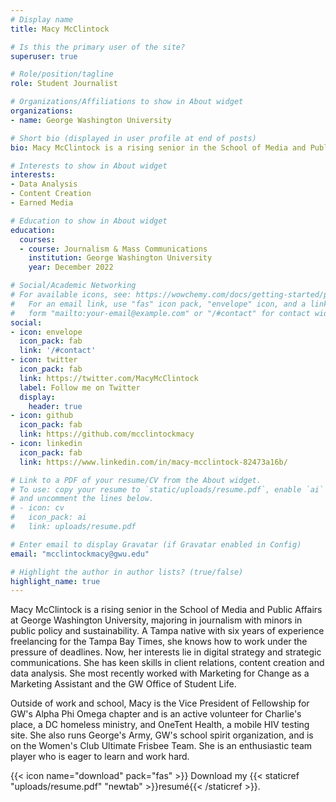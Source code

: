 ```yaml
---
# Display name
title: Macy McClintock

# Is this the primary user of the site?
superuser: true

# Role/position/tagline
role: Student Journalist

# Organizations/Affiliations to show in About widget
organizations:
- name: George Washington University

# Short bio (displayed in user profile at end of posts)
bio: Macy McClintock is a rising senior in the School of Media and Public Affairs at George Washington University, majoring in journalism with minors in public policy and sustainability in the School of Media and Public Affairs at George Washington University.

# Interests to show in About widget
interests:
- Data Analysis
- Content Creation
- Earned Media 

# Education to show in About widget
education: 
  courses:
  - course: Journalism & Mass Communications
    institution: George Washington University
    year: December 2022

# Social/Academic Networking
# For available icons, see: https://wowchemy.com/docs/getting-started/page-builder/#icons
#   For an email link, use "fas" icon pack, "envelope" icon, and a link in the
#   form "mailto:your-email@example.com" or "/#contact" for contact widget.
social:
- icon: envelope
  icon_pack: fab
  link: '/#contact'
- icon: twitter
  icon_pack: fab
  link: https://twitter.com/MacyMcClintock
  label: Follow me on Twitter
  display:
    header: true
- icon: github
  icon_pack: fab
  link: https://github.com/mcclintockmacy
- icon: linkedin
  icon_pack: fab
  link: https://www.linkedin.com/in/macy-mcclintock-82473a16b/

# Link to a PDF of your resume/CV from the About widget.
# To use: copy your resume to `static/uploads/resume.pdf`, enable `ai` icons in `params.toml`,
# and uncomment the lines below.
# - icon: cv
#   icon_pack: ai
#   link: uploads/resume.pdf

# Enter email to display Gravatar (if Gravatar enabled in Config)
email: "mcclintockmacy@gwu.edu"

# Highlight the author in author lists? (true/false)
highlight_name: true
---
```


Macy McClintock is a rising senior in the School of Media and Public Affairs at George Washington University, majoring in journalism with minors in public policy and sustainability. A Tampa native with six years of experience freelancing for the Tampa Bay Times, she knows how to work under the pressure of deadlines. Now, her interests lie in digital strategy and strategic communications. She has keen skills in client relations, content creation and data analysis. She most recently worked with Marketing for Change as a Marketing Assistant and the GW Office of Student Life.

Outside of work and school, Macy is the Vice President of Fellowship for GW's Alpha Phi Omega chapter and is an active volunteer for Charlie's place, a DC homeless ministry, and OneTent Health, a mobile HIV testing site. She also runs George's Army, GW's school spirit organization, and is on the Women's Club Ultimate Frisbee Team. She is an enthusiastic team player who is eager to learn and work hard.

{{< icon name="download" pack="fas" >}} Download my {{< staticref "uploads/resume.pdf" "newtab" >}}resumé{{< /staticref >}}.
